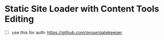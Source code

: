 Static Site Loader with Content Tools Editing
=================

 * [ ] use this for auth: https://github.com/prose/gatekeeper


